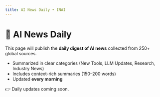 ```yaml
---
title: AI News Daily • INAI
---
```


# 📰 AI News Daily

This page will publish the **daily digest of AI news** collected from 250+ global sources.

- Summarized in clear categories (New Tools, LLM Updates, Research, Industry News)
- Includes context-rich summaries (150–200 words)
- Updated **every morning**

👉 Daily updates coming soon.
